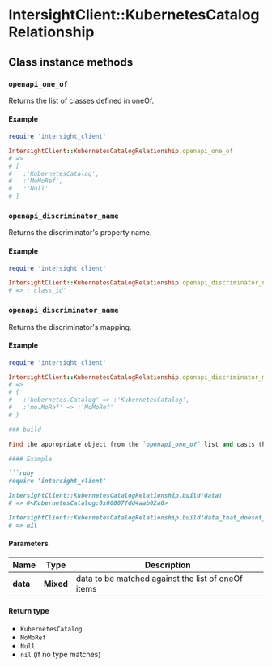 # IntersightClient::KubernetesCatalogRelationship

## Class instance methods

### `openapi_one_of`

Returns the list of classes defined in oneOf.

#### Example

```ruby
require 'intersight_client'

IntersightClient::KubernetesCatalogRelationship.openapi_one_of
# =>
# [
#   :'KubernetesCatalog',
#   :'MoMoRef',
#   :'Null'
# ]
```

### `openapi_discriminator_name`

Returns the discriminator's property name.

#### Example

```ruby
require 'intersight_client'

IntersightClient::KubernetesCatalogRelationship.openapi_discriminator_name
# => :'class_id'
```

### `openapi_discriminator_name`

Returns the discriminator's mapping.

#### Example

```ruby
require 'intersight_client'

IntersightClient::KubernetesCatalogRelationship.openapi_discriminator_mapping
# =>
# {
#   :'kubernetes.Catalog' => :'KubernetesCatalog',
#   :'mo.MoRef' => :'MoMoRef'
# }

### build

Find the appropriate object from the `openapi_one_of` list and casts the data into it.

#### Example

```ruby
require 'intersight_client'

IntersightClient::KubernetesCatalogRelationship.build(data)
# => #<KubernetesCatalog:0x00007fdd4aab02a0>

IntersightClient::KubernetesCatalogRelationship.build(data_that_doesnt_match)
# => nil
```

#### Parameters

| Name | Type | Description |
| ---- | ---- | ----------- |
| **data** | **Mixed** | data to be matched against the list of oneOf items |

#### Return type

- `KubernetesCatalog`
- `MoMoRef`
- `Null`
- `nil` (if no type matches)

